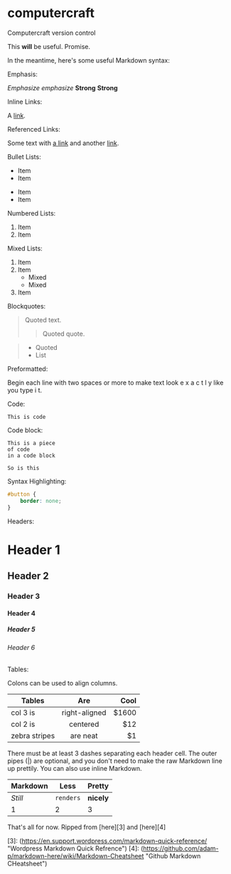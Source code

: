 # computercraft
Computercraft version control

This __will__ be useful. Promise. 

In the meantime, here's some useful Markdown syntax:


Emphasis:

*Emphasize* _emphasize_
**Strong** __Strong__


Inline Links:

A [link](http://example.com "Title").


Referenced Links:

Some text with [a link][1] and
another [link][2].

[1]: http://example.com/ "Title"
[2]: http://example.org/ "Title"


Bullet Lists:

* Item
* Item
- Item
- Item


Numbered Lists:

1. Item
2. Item


Mixed Lists:

1. Item
2. Item
   * Mixed
   * Mixed  
3. Item


Blockquotes:

> Quoted text.
> > Quoted quote.

> * Quoted 
> * List


Preformatted:

  Begin each line with 
  two spaces or more to 
  make text look
  e x a c t l y 
  like  you  type i
  t.


Code:

`This is code`


Code block:

~~~
This is a piece
of code
in a code block
~~~

```
So is this
```


Syntax Highlighting:

```css
#button {
	border: none;
}
```


Headers:

# Header 1
## Header 2
### Header 3 
#### Header 4 ####
##### Header 5 #####
###### Header 6 ######


Tables:

Colons can be used to align columns.

| Tables        | Are           | Cool  |
| ------------- |:-------------:| -----:|
| col 3 is      | right-aligned | $1600 |
| col 2 is      | centered      |   $12 |
| zebra stripes | are neat      |    $1 |

There must be at least 3 dashes separating each header cell.
The outer pipes (|) are optional, and you don't need to make the 
raw Markdown line up prettily. You can also use inline Markdown.

Markdown | Less | Pretty
--- | --- | ---
*Still* | `renders` | **nicely**
1 | 2 | 3


That's all for now. Ripped from [here][3] and [here][4]

[3]: (https://en.support.wordpress.com/markdown-quick-reference/ "Wordpress Markdown Quick Refrence")
[4]: (https://github.com/adam-p/markdown-here/wiki/Markdown-Cheatsheet "Github Markdown CHeatsheet")
